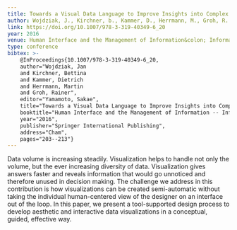 ```yaml
---
title: Towards a Visual Data Language to Improve Insights into Complex Multidimensional Data
author: Wojdziak, J., Kirchner, b., Kammer, D., Herrmann, M., Groh, R.
link: https://doi.org/10.1007/978-3-319-40349-6_20
year: 2016
venue: Human Interface and the Management of Information&colon; Information, Design and Interaction
type: conference
bibtex: >-
    @InProceedings{10.1007/978-3-319-40349-6_20,
    author="Wojdziak, Jan
    and Kirchner, Bettina
    and Kammer, Dietrich
    and Herrmann, Martin
    and Groh, Rainer",
    editor="Yamamoto, Sakae",
    title="Towards a Visual Data Language to Improve Insights into Complex Multidimensional Data",
    booktitle="Human Interface and the Management of Information -- Information, Design and Interaction",
    year="2016",
    publisher="Springer International Publishing",
    address="Cham",
    pages="203--213"}
---
```

Data volume is increasing steadily. Visualization helps to handle not only the volume, but the ever increasing diversity of data. Visualization gives answers faster and reveals information that would go unnoticed and therefore unused in decision making. The challenge we address in this contribution is how visualizations can be created semi-automatic without taking the individual human-centered view of the designer on an interface out of the loop. In this paper, we present a tool-supported design process to develop aesthetic and interactive data visualizations in a conceptual, guided, effective way.